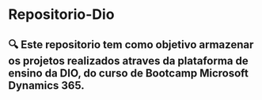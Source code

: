 # Repositorio-Dio

## 🔍 Este repositorio tem como objetivo armazenar os projetos realizados atraves da plataforma de ensino da DIO, do curso de Bootcamp Microsoft Dynamics 365.
